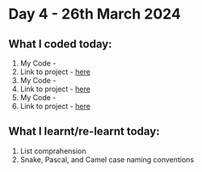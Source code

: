 # Day 4 - 26th March 2024

## What I coded today:
1. My Code -
2. Link to project - [here](https://www.freecodecamp.org/learn/scientific-computing-with-python/learn-list-comprehension-by-building-a-case-converter-program)
3. My Code - 
4. Link to project - [here](https://www.freecodecamp.org/learn/scientific-computing-with-python/scientific-computing-with-python-projects/arithmetic-formatter)
5. My Code -
6. Link to project - [here](https://www.freecodecamp.org/learn/scientific-computing-with-python/scientific-computing-with-python-projects/time-calculator)

## What I learnt/re-learnt today:
1. List comprahension
2. Snake, Pascal, and Camel case naming conventions
